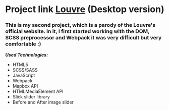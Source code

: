 # Project link [Louvre](https://lissaghu-louvre.netlify.app/) (Desktop version)

### This is my second project, which is a parody of the Louvre's official website. In it, I first started working with the DOM, SCSS preprocessor and Webpack it was very difficult but very comfortable :) 

***Used Technologies:***
- HTML5
- SCSS/SASS
- JavaScript
- Webpack
- Mapbox API
- HTMLMediaElement API
- Slick slider library
- Before and After image slider
